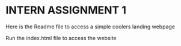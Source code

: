 # INTERN ASSIGNMENT 1

Here is the Readme file to access a simple coolers landing webpage

Run the index.html file to access the website
